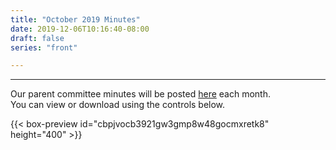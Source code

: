 ```yaml
---
title: "October 2019 Minutes"
date: 2019-12-06T10:16:40-08:00
draft: false
series: "front"

---
```


---

Our parent committee minutes will be posted [here](minutes) each month.  
You can view or download using the controls below.  

{{< box-preview id="cbpjvocb3921gw3gmp8w48gocmxretk8" height="400" >}}